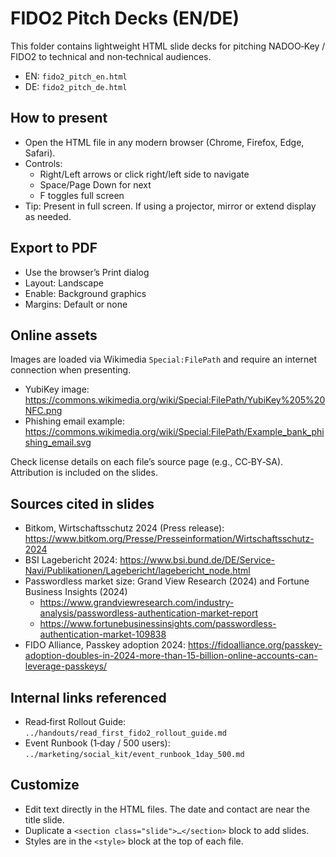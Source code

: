 # FIDO2 Pitch Decks (EN/DE)

This folder contains lightweight HTML slide decks for pitching NADOO‑Key / FIDO2 to technical and non‑technical audiences.

- EN: `fido2_pitch_en.html`
- DE: `fido2_pitch_de.html`

## How to present
- Open the HTML file in any modern browser (Chrome, Firefox, Edge, Safari).
- Controls:
  - Right/Left arrows or click right/left side to navigate
  - Space/Page Down for next
  - F toggles full screen
- Tip: Present in full screen. If using a projector, mirror or extend display as needed.

## Export to PDF
- Use the browser’s Print dialog
- Layout: Landscape
- Enable: Background graphics
- Margins: Default or none

## Online assets
Images are loaded via Wikimedia `Special:FilePath` and require an internet connection when presenting.

- YubiKey image: https://commons.wikimedia.org/wiki/Special:FilePath/YubiKey%205%20NFC.png
- Phishing email example: https://commons.wikimedia.org/wiki/Special:FilePath/Example_bank_phishing_email.svg

Check license details on each file’s source page (e.g., CC‑BY‑SA). Attribution is included on the slides.

## Sources cited in slides
- Bitkom, Wirtschaftsschutz 2024 (Press release): https://www.bitkom.org/Presse/Presseinformation/Wirtschaftsschutz-2024
- BSI Lagebericht 2024: https://www.bsi.bund.de/DE/Service-Navi/Publikationen/Lagebericht/lagebericht_node.html
- Passwordless market size: Grand View Research (2024) and Fortune Business Insights (2024)
  - https://www.grandviewresearch.com/industry-analysis/passwordless-authentication-market-report
  - https://www.fortunebusinessinsights.com/passwordless-authentication-market-109838
- FIDO Alliance, Passkey adoption 2024: https://fidoalliance.org/passkey-adoption-doubles-in-2024-more-than-15-billion-online-accounts-can-leverage-passkeys/

## Internal links referenced
- Read‑first Rollout Guide: `../handouts/read_first_fido2_rollout_guide.md`
- Event Runbook (1‑day / 500 users): `../marketing/social_kit/event_runbook_1day_500.md`

## Customize
- Edit text directly in the HTML files. The date and contact are near the title slide.
- Duplicate a `<section class="slide">…</section>` block to add slides.
- Styles are in the `<style>` block at the top of each file.
